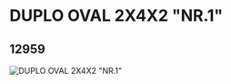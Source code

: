 # DUPLO OVAL 2X4X2 "NR.1"
## 12959
![DUPLO OVAL 2X4X2 "NR.1"](https://lc-www-live-s.legocdn.com/media/bricks/5/2/6022745.jpg)